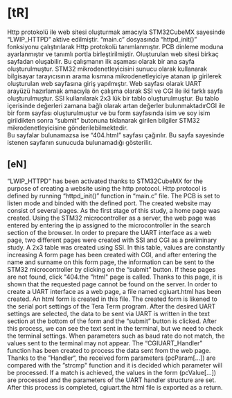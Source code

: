 # [tR]
Http protokolü ile web sitesi oluşturmak amacıyla STM32CubeMX sayesinde “LWIP_HTTPD” aktive edilmiştir. “main.c” dosyasında “httpd_init()” fonksiyonu çalıştırılarak Http protokolü tanımlanmıştır. PCB dinleme moduna ayarlanmıştır ve tanımlı portla birleştirilmiştir. Oluşturulan web sitesi birkaç sayfadan oluşabilir. Bu çalışmanın ilk aşaması olarak bir ana sayfa oluşturulmuştur. STM32 mikrodenetleyicisini sunucu olarak kullanarak bilgisayar tarayıcısının arama kısmına mikrodenetleyiciye atanan ip girilerek oluşturulan web sayfasına giriş yapılmıştır. Web sayfası olarak UART arayüzü hazırlamak amacıyla ön çalışma olarak SSI ve CGI ile iki farklı sayfa oluşturulmuştur. SSI kullanılarak 2x3 lük bir tablo oluşturulmuştur. Bu tablo içerisinde değerleri zamana bağlı olarak artan değerler bulunmaktadırCGI ile bir form sayfası oluşturulmuştur ve bu form sayfasında isim ve soy isim girildikten sonra “submit” butonuna tıklanarak girilen bilgiler STM32 mikrodenetleyicisine gönderilebilmektedir.  
Bu sayfalar bulunamazsa ise “404.html” sayfası çağırılır. Bu sayfa sayesinde istenen sayfanın sunucuda bulunamadığı gösterilir.

## [eN]
“LWIP_HTTPD” has been activated thanks to STM32CubeMX for the purpose of creating a website using the http protocol.
Http protocol is defined by running “httpd_init()” function in “main.c” file. The PCB is set to listen mode and binded with the defined port.
The created website may consist of several pages. As the first stage of this study, a home page was created. 
Using the STM32 microcontroller as a server, the web page was entered by entering the ip assigned to the microcontroller in the search section of the browser.
In order to prepare the UART interface as a web page, two different pages were created with SSI and CGI as a preliminary study. A 2x3 table was created using SSI. In this table, values are constantly increasing
A form page has been created with CGI, and after entering the name and surname on this form page, the information can be sent to the STM32 microcontroller by clicking on the “submit” button. 
If these pages are not found, click "404.the ”html" page is called. Thanks to this page, it is shown that the requested page cannot be found on the server.
In order to create a UART interface as a web page, a file named cgiuart.html has been created. 
An html form is created in this file. 
The created form is likened to the serial port settings of the Tera Term program.
After the desired UART settings are selected, the data to be sent via UART is written in the text section at the bottom of the form and the “submit” button is clicked.
After this process, we can see the text sent in the terminal, but we need to check the terminal settings.
When parameters such as baud rate do not match, the values sent to the terminal may not appear.
The “CGIUART_Handler” function has been created to process the data sent from the web page. 
Thanks to the ”Handler“, the received form parameters (pcParam[...]) are compared with the ”strcmp" function and it is decided which parameter will be processed. 
If a match is achieved, the values in the form (pcValue[...]) are processed and the parameters of the UART handler structure are set. 
After this process is completed, cgiuart.the html file is exported as a return.
